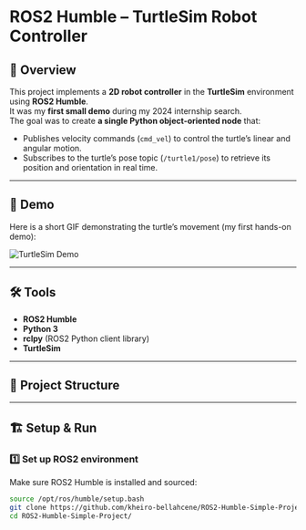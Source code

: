 
# ROS2 Humble – TurtleSim Robot Controller

## 📖 Overview
This project implements a **2D robot controller** in the **TurtleSim** environment using **ROS2 Humble**.  
It was my **first small demo** during my 2024 internship search.  
The goal was to create **a single Python object-oriented node** that:  
- Publishes velocity commands (`cmd_vel`) to control the turtle’s linear and angular motion.  
- Subscribes to the turtle’s pose topic (`/turtle1/pose`) to retrieve its position and orientation in real time.

---
## 🚀 Demo
Here is a short GIF demonstrating the turtle’s movement (my first hands-on demo):

![TurtleSim Demo](gif-demo/output.gif)

---

## 🛠 Tools
- **ROS2 Humble**
- **Python 3**
- **rclpy** (ROS2 Python client library)
- **TurtleSim**

---

## 📂 Project Structure

---

## 🏗 Setup & Run

### 1️⃣ Set up ROS2 environment
Make sure ROS2 Humble is installed and sourced:
```bash
source /opt/ros/humble/setup.bash
git clone https://github.com/kheiro-bellahcene/ROS2-Humble-Simple-Project.git
cd ROS2-Humble-Simple-Project/




